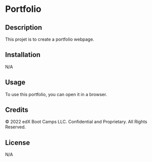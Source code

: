 
# Portfolio

## Description

This projet is to create a portfolio webpage.

## Installation

N/A

## Usage

To use this portfolio, you can open it in a browser.

## Credits
© 2022 edX Boot Camps LLC. Confidential and Proprietary. All Rights Reserved.

## License

N/A

